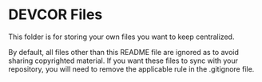 # DEVCOR Files

This folder is for storing your own files you want to keep centralized. 

By default, all files other than this README file are ignored as to avoid sharing copyrighted material. If you want these files to sync with your repository, you will need to remove the applicable rule in the .gitignore file.
